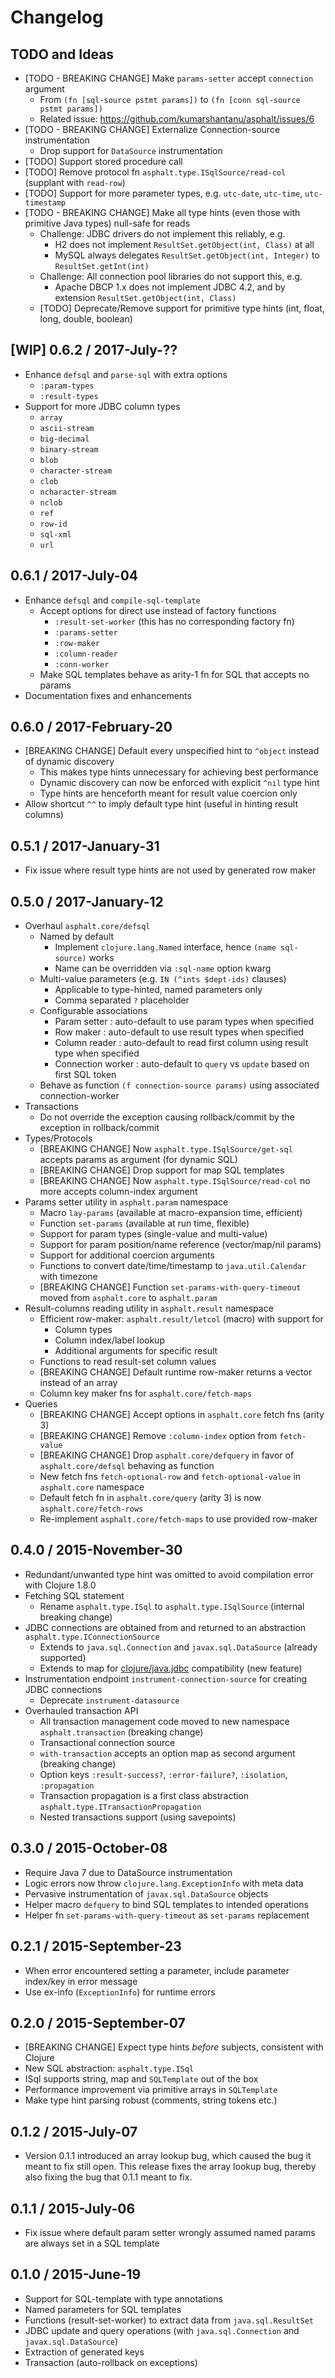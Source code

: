 # Changelog

## TODO and Ideas

* [TODO - BREAKING CHANGE] Make `params-setter` accept `connection` argument
  * From `(fn [sql-source pstmt params])` to `(fn [conn sql-source pstmt params])`
  * Related issue: https://github.com/kumarshantanu/asphalt/issues/6
* [TODO - BREAKING CHANGE] Externalize Connection-source instrumentation
  * Drop support for `DataSource` instrumentation
* [TODO] Support stored procedure call
* [TODO] Remove protocol fn `asphalt.type.ISqlSource/read-col` (supplant with `read-row`)
* [TODO] Support for more parameter types, e.g. `utc-date`, `utc-time`, `utc-timestamp`
* [TODO - BREAKING CHANGE] Make all type hints (even those with primitive Java types) null-safe for reads
  * Challenge: JDBC drivers do not implement this reliably, e.g.
    * H2 does not implement `ResultSet.getObject(int, Class)` at all
    * MySQL always delegates `ResultSet.getObject(int, Integer)` to `ResultSet.getInt(int)`
  * Challenge: All connection pool libraries do not support this, e.g.
    * Apache DBCP 1.x does not implement JDBC 4.2, and by extension `ResultSet.getObject(int, Class)`
  * [TODO] Deprecate/Remove support for primitive type hints (int, float, long, double, boolean)


## [WIP] 0.6.2 / 2017-July-??

* Enhance `defsql` and `parse-sql` with extra options
  * `:param-types`
  * `:result-types`
* Support for more JDBC column types
  * `array`
  * `ascii-stream`
  * `big-decimal`
  * `binary-stream`
  * `blob`
  * `character-stream`
  * `clob`
  * `ncharacter-stream`
  * `nclob`
  * `ref`
  * `row-id`
  * `sql-xml`
  * `url`


## 0.6.1 / 2017-July-04

* Enhance `defsql` and `compile-sql-template`
  * Accept options for direct use instead of factory functions
    * `:result-set-worker` (this has no corresponding factory fn)
    * `:params-setter`
    * `:row-maker`
    * `:column-reader`
    * `:conn-worker`
  * Make SQL templates behave as arity-1 fn for SQL that accepts no params
* Documentation fixes and enhancements


## 0.6.0 / 2017-February-20

* [BREAKING CHANGE] Default every unspecified hint to `^object` instead of dynamic discovery
  * This makes type hints unnecessary for achieving best performance
  * Dynamic discovery can now be enforced with explicit `^nil` type hint
  * Type hints are henceforth meant for result value coercion only
* Allow shortcut `^^` to imply default type hint (useful in hinting result columns)


## 0.5.1 / 2017-January-31

* Fix issue where result type hints are not used by generated row maker


## 0.5.0 / 2017-January-12

* Overhaul `asphalt.core/defsql`
  * Named by default
    * Implement `clojure.lang.Named` interface, hence `(name sql-source)` works
    * Name can be overridden via `:sql-name` option kwarg
  * Multi-value parameters (e.g. `IN (^ints $dept-ids)` clauses)
    * Applicable to type-hinted, named parameters only
    * Comma separated `?` placeholder
  * Configurable associations
    * Param setter  : auto-default to use param types when specified
    * Row maker     : auto-default to use result types when specified
    * Column reader : auto-default to read first column using result type when specified
    * Connection worker : auto-default to `query` vs `update` based on first SQL token
  * Behave as function `(f connection-source params)` using associated connection-worker
* Transactions
  * Do not override the exception causing rollback/commit by the exception in rollback/commit
* Types/Protocols
  * [BREAKING CHANGE] Now `asphalt.type.ISqlSource/get-sql` accepts params as argument (for dynamic SQL)
  * [BREAKING CHANGE] Drop support for map SQL templates
  * [BREAKING CHANGE] Now `asphalt.type.ISqlSource/read-col` no more accepts column-index argument
* Params setter utility in `asphalt.param` namespace
  * Macro `lay-params` (available at macro-expansion time, efficient)
  * Function `set-params` (available at run time, flexible)
  * Support for param types (single-value and multi-value)
  * Support for param position/name reference (vector/map/nil params)
  * Support for additional coercion arguments
  * Functions to convert date/time/timestamp to `java.util.Calendar` with timezone
  * [BREAKING CHANGE] Function `set-params-with-query-timeout` moved from `asphalt.core` to `asphalt.param`
* Result-columns reading utility in `asphalt.result` namespace
  * Efficient row-maker: `asphalt.result/letcol` (macro) with support for
    * Column types
    * Column index/label lookup
    * Additional arguments for specific result
  * Functions to read result-set column values
  * [BREAKING CHANGE] Default runtime row-maker returns a vector instead of an array
  * Column key maker fns for `asphalt.core/fetch-maps`
* Queries
  * [BREAKING CHANGE] Accept options in `asphalt.core` fetch fns (arity 3)
  * [BREAKING CHANGE] Remove `:column-index` option from `fetch-value`
  * [BREAKING CHANGE] Drop `asphalt.core/defquery` in favor of `asphalt.core/defsql` behaving as function
  * New fetch fns `fetch-optional-row` and `fetch-optional-value` in `asphalt.core` namespace
  * Default fetch fn in `asphalt.core/query` (arity 3) is now `asphalt.core/fetch-rows`
  * Re-implement `asphalt.core/fetch-maps` to use provided row-maker


## 0.4.0 / 2015-November-30

* Redundant/unwanted type hint was omitted to avoid compilation error with Clojure 1.8.0
* Fetching SQL statement
  * Rename `asphalt.type.ISql` to `asphalt.type.ISqlSource` (internal breaking change)
* JDBC connections are obtained from and returned to an abstraction `asphalt.type.IConnectionSource`
  * Extends to `java.sql.Connection` and `javax.sql.DataSource` (already supported)
  * Extends to map for [clojure/java.jdbc](https://github.com/clojure/java.jdbc) compatibility (new feature)
* Instrumentation endpoint `instrument-connection-source` for creating JDBC connections
  * Deprecate `instrument-datasource`
* Overhauled transaction API
  * All transaction management code moved to new namespace `asphalt.transaction` (breaking change)
  * Transactional connection source
  * `with-transaction` accepts an option map as second argument (breaking change)
  * Option keys `:result-success?`, `:error-failure?`, `:isolation`, `:propagation`
  * Transaction propagation is a first class abstraction `asphalt.type.ITransactionPropagation`
  * Nested transactions support (using savepoints)


## 0.3.0 / 2015-October-08

* Require Java 7 due to DataSource instrumentation
* Logic errors now throw `clojure.lang.ExceptionInfo` with meta data
* Pervasive instrumentation of `javax.sql.DataSource` objects
* Helper macro `defquery` to bind SQL templates to intended operations
* Helper fn `set-params-with-query-timeout` as `set-params` replacement


## 0.2.1 / 2015-September-23

* When error encountered setting a parameter, include parameter index/key in error message
* Use ex-info (`ExceptionInfo`) for runtime errors


## 0.2.0 / 2015-September-07

* [BREAKING CHANGE] Expect type hints _before_ subjects, consistent with Clojure
* New SQL abstraction: `asphalt.type.ISql`
* ISql supports string, map and `SQLTemplate` out of the box
* Performance improvement via primitive arrays in `SQLTemplate`
* Make type hint parsing robust (comments, string tokens etc.)


## 0.1.2 / 2015-July-07

* Version 0.1.1 introduced an array lookup bug, which caused the bug it meant to fix still open.
  This release fixes the array lookup bug, thereby also fixing the bug that 0.1.1 meant to fix.


## 0.1.1 / 2015-July-06

* Fix issue where default param setter wrongly assumed named params are always set in a SQL template


## 0.1.0 / 2015-June-19

* Support for SQL-template with type annotations
* Named parameters for SQL templates
* Functions (result-set-worker) to extract data from `java.sql.ResultSet`
* JDBC update and query operations (with `java.sql.Connection` and `javax.sql.DataSource`)
* Extraction of generated keys
* Transaction (auto-rollback on exceptions)
